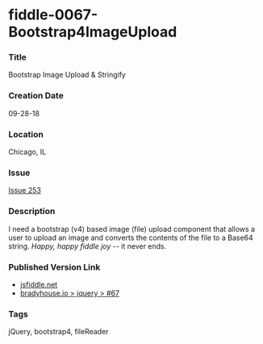 fiddle-0067-Bootstrap4ImageUpload
======

### Title

Bootstrap Image Upload & Stringify


### Creation Date

09-28-18


### Location

Chicago, IL


### Issue

[Issue 253](https://github.com/bradyhouse/house/issues/253)

### Description

I need a bootstrap (v4) based image (file) upload component that allows a user to upload an image and converts the 
contents of the file to a Base64 string. _Happy, happy fiddle joy_ -- it never ends. 


### Published Version Link

*   [jsfiddle.net](https://jsfiddle.net/bradyhouse/bxzwp1hv/)
*   [bradyhouse.io > jquery > #67](http://bradyhouse.github.io/jquery/fiddle-0067-Bootstrap4ImageUpload/index.html)



### Tags

jQuery, bootstrap4, fileReader
